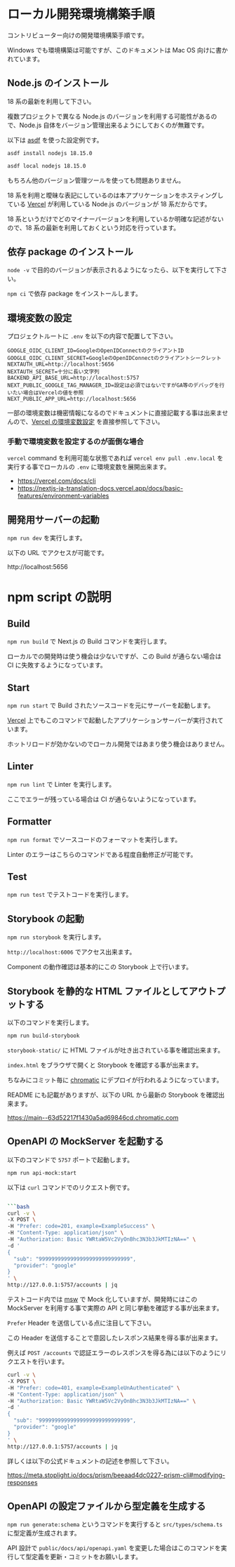 # ローカル開発環境構築手順

コントリビューター向けの開発環境構築手順です。

Windows でも環境構築は可能ですが、このドキュメントは Mac OS 向けに書かれています。

## Node.js のインストール

18 系の最新を利用して下さい。

複数プロジェクトで異なる Node.js のバージョンを利用する可能性があるので、Node.js 自体をバージョン管理出来るようにしておくのが無難です。

以下は [asdf](https://asdf-vm.com) を使った設定例です。

```bash
asdf install nodejs 18.15.0

asdf local nodejs 18.15.0
```

もちろん他のバージョン管理ツールを使っても問題ありません。

18 系を利用と曖昧な表記にしているのは本アプリケーションをホスティングしている [Vercel](https://vercel.com) が利用している Node.js のバージョンが 18 系だからです。

18 系というだけでどのマイナーバージョンを利用しているか明確な記述がないので、18 系の最新を利用しておくという対応を行っています。

## 依存 package のインストール

`node -v` で目的のバージョンが表示されるようになったら、以下を実行して下さい。

`npm ci` で依存 package をインストールします。

## 環境変数の設定

プロジェクトルートに `.env` を以下の内容で配置して下さい。

```
GOOGLE_OIDC_CLIENT_ID=GoogleのOpenIDConnectのクライアントID
GOOGLE_OIDC_CLIENT_SECRET=GoogleのOpenIDConnectのクライアントシークレット
NEXTAUTH_URL=http://localhost:5656
NEXTAUTH_SECRET=十分に長い文字列
BACKEND_API_BASE_URL=http://localhost:5757
NEXT_PUBLIC_GOOGLE_TAG_MANAGER_ID=設定は必須ではないですがGA等のデバッグを行いたい場合はVercelの値を参照
NEXT_PUBLIC_APP_URL=http://localhost:5656
```

一部の環境変数は機密情報になるのでドキュメントに直接記載する事は出来ませんので、[Vercel の環境変数設定](https://vercel.com/commew/timelogger-web/settings/environment-variables) を直接参照して下さい。

### 手動で環境変数を設定するのが面倒な場合

`vercel` command を利用可能な状態であれば `vercel env pull .env.local` を実行する事でローカルの `.env` に環境変数を展開出来ます。

- https://vercel.com/docs/cli
- https://nextjs-ja-translation-docs.vercel.app/docs/basic-features/environment-variables

## 開発用サーバーの起動

`npm run dev` を実行します。

以下の URL でアクセスが可能です。

http://localhost:5656

# npm script の説明

## Build

`npm run build` で Next.js の Build コマンドを実行します。

ローカルでの開発時は使う機会は少ないですが、この Build が通らない場合は CI に失敗するようになっています。

## Start

`npm run start` で Build されたソースコードを元にサーバーを起動します。

[Vercel](https://vercel.com) 上でもこのコマンドで起動したアプリケーションサーバーが実行されています。

ホットリロードが効かないのでローカル開発ではあまり使う機会はありません。

## Linter

`npm run lint` で Linter を実行します。

ここでエラーが残っている場合は CI が通らないようになっています。

## Formatter

`npm run format` でソースコードのフォーマットを実行します。

Linter のエラーはこちらのコマンドである程度自動修正が可能です。

## Test

`npm run test` でテストコードを実行します。

## Storybook の起動

`npm run storybook` を実行します。

`http://localhost:6006` でアクセス出来ます。

Component の動作確認は基本的にこの Storybook 上で行います。

## Storybook を静的な HTML ファイルとしてアウトプットする

以下のコマンドを実行します。

```bash
npm run build-storybook
```

`storybook-static/` に HTML ファイルが吐き出されている事を確認出来ます。

`index.html` をブラウザで開くと Storybook を確認する事が出来ます。

ちなみにコミット毎に [chromatic](https://www.chromatic.com/builds?appId=63d52217f1430a5ad69846cd) にデプロイが行われるようになっています。

README にも記載がありますが、以下の URL から最新の Storybook を確認出来ます。

https://main--63d52217f1430a5ad69846cd.chromatic.com

## OpenAPI の MockServer を起動する

以下のコマンドで `5757` ポートで起動します。

```bash
npm run api-mock:start
```

以下は `curl` コマンドでのリクエスト例です。

````bash

```bash
curl -v \
-X POST \
-H "Prefer: code=201, example=ExampleSuccess" \
-H "Content-Type: application/json" \
-H "Authorization: Basic YWRtaW5Vc2VyOnBhc3N3b3JkMTIzNA==" \
-d '
{
  "sub": "99999999999999999999999999999",
  "provider": "google"
}
' \
http://127.0.0.1:5757/accounts | jq
````

テストコード内では [msw](https://mswjs.io/) で Mock 化していますが、開発時にはこの MockServer を利用する事で実際の API と同じ挙動を確認する事が出来ます。

`Prefer` Header を送信している点に注目して下さい。

この Header を送信することで意図したレスポンス結果を得る事が出来ます。

例えば `POST /accounts` で認証エラーのレスポンスを得る為には以下のようにリクエストを行います。

```bash
curl -v \
-X POST \
-H "Prefer: code=401, example=ExampleUnAuthenticated" \
-H "Content-Type: application/json" \
-H "Authorization: Basic YWRtaW5Vc2VyOnBhc3N3b3JkMTIzNA==" \
-d '
{
  "sub": "99999999999999999999999999999",
  "provider": "google"
}
' \
http://127.0.0.1:5757/accounts | jq
```

詳しくは以下の公式ドキュメントの記述を参照して下さい。

https://meta.stoplight.io/docs/prism/beeaad4dc0227-prism-cli#modifying-responses

## OpenAPI の設定ファイルから型定義を生成する

`npm run generate:schema` というコマンドを実行すると `src/types/schema.ts` に型定義が生成されます。

API 設計で `public/docs/api/openapi.yaml` を変更した場合はこのコマンドを実行して型定義を更新・コミットをお願いします。
